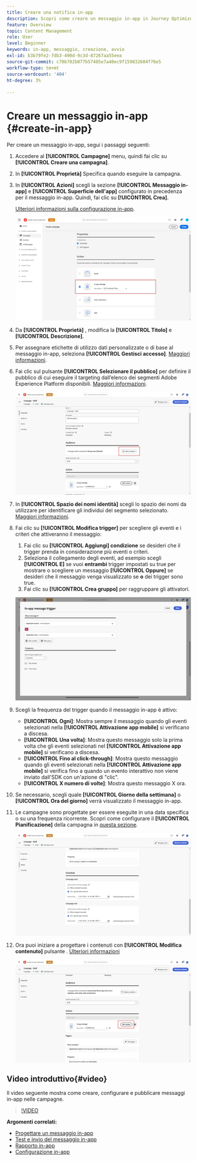 ```yaml
---
title: Creare una notifica in-app
description: Scopri come creare un messaggio in-app in Journey Optimizer
feature: Overview
topic: Content Management
role: User
level: Beginner
keywords: in-app, messaggio, creazione, avvio
exl-id: b3b79fe2-7db3-490d-9c3d-87267aa55eea
source-git-commit: c70b782b077b57485e7a40ec9f159832604f76e5
workflow-type: tm+mt
source-wordcount: '404'
ht-degree: 3%

---
```


# Creare un messaggio in-app {#create-in-app}

Per creare un messaggio in-app, segui i passaggi seguenti:

1. Accedere al **[!UICONTROL Campagne]** menu, quindi fai clic su **[!UICONTROL Creare una campagna]**.

1. In **[!UICONTROL Proprietà]** Specifica quando eseguire la campagna.

1. In **[!UICONTROL Azioni]** scegli la sezione **[!UICONTROL Messaggio in-app]** e **[!UICONTROL Superficie dell&#39;app]** configurato in precedenza per il messaggio in-app. Quindi, fai clic su **[!UICONTROL Crea]**.

   [Ulteriori informazioni sulla configurazione in-app](inapp-configuration.md).

   ![](assets/in_app_create_1.png)

1. Da **[!UICONTROL Proprietà]** , modifica la **[!UICONTROL Titolo]** e **[!UICONTROL Descrizione]**.

1. Per assegnare etichette di utilizzo dati personalizzate o di base al messaggio in-app, seleziona **[!UICONTROL Gestisci accesso]**. [Maggiori informazioni](../administration/object-based-access.md).

1. Fai clic sul pulsante **[!UICONTROL Selezionare il pubblico]** per definire il pubblico di cui eseguire il targeting dall’elenco dei segmenti Adobe Experience Platform disponibili. [Maggiori informazioni](../segment/about-segments.md).

   ![](assets/in_app_create_2.png)

1. In **[!UICONTROL Spazio dei nomi identità]** scegli lo spazio dei nomi da utilizzare per identificare gli individui del segmento selezionato. [Maggiori informazioni](../event/about-creating.md#select-the-namespace).

1. Fai clic su **[!UICONTROL Modifica trigger]** per scegliere gli eventi e i criteri che attiveranno il messaggio:

   1. Fai clic su **[!UICONTROL Aggiungi] condizione** se desideri che il trigger prenda in considerazione più eventi o criteri.
   1. Seleziona il collegamento degli eventi, ad esempio scegli **[!UICONTROL E]** se vuoi **entrambi** trigger impostati su true per mostrare o scegliere un messaggio **[!UICONTROL Oppure]** se desideri che il messaggio venga visualizzato se **o** dei trigger sono true.
   1. Fai clic su **[!UICONTROL Crea gruppo]** per raggruppare gli attivatori.

   ![](assets/in_app_create_3.png)

1. Scegli la frequenza del trigger quando il messaggio in-app è attivo:

   * **[!UICONTROL Ogni]**: Mostra sempre il messaggio quando gli eventi selezionati nella **[!UICONTROL Attivazione app mobile]** si verificano a discesa.
   * **[!UICONTROL Una volta]**: Mostra questo messaggio solo la prima volta che gli eventi selezionati nel **[!UICONTROL Attivazione app mobile]** si verificano a discesa.
   * **[!UICONTROL Fino al click-through]**: Mostra questo messaggio quando gli eventi selezionati nella **[!UICONTROL Attivazione app mobile]** si verifica fino a quando un evento interattivo non viene inviato dall&#39;SDK con un&#39;azione di &quot;clic&quot;.
   * **[!UICONTROL X numero di volte]**: Mostra questo messaggio X ora.

1. Se necessario, scegli quale **[!UICONTROL Giorno della settimana]** o **[!UICONTROL Ora del giorno]** verrà visualizzato il messaggio in-app.

1. Le campagne sono progettate per essere eseguite in una data specifica o su una frequenza ricorrente. Scopri come configurare il **[!UICONTROL Pianificazione]** della campagna in [questa sezione](../campaigns/create-campaign.md#schedule).

   ![](assets/in-app-schedule.png)

1. Ora puoi iniziare a progettare i contenuti con **[!UICONTROL Modifica contenuto]** pulsante . [Ulteriori informazioni](design-in-app.md)

   ![](assets/in_app_create_4.png)


## Video introduttivo{#video}

Il video seguente mostra come creare, configurare e pubblicare messaggi in-app nelle campagne.

>[!VIDEO](https://video.tv.adobe.com/v/3410430?quality=12&learn=on)


**Argomenti correlati:**

* [Progettare un messaggio in-app](design-in-app.md)
* [Test e invio del messaggio in-app](send-in-app.md)
* [Rapporto in-app](../reports/campaign-global-report.md#inapp-report)
* [Configurazione in-app](inapp-configuration.md)